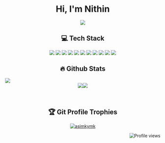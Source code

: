 <h1 align="center">Hi, I'm Nithin</h1>
<p align="center">
  <a href="https://github.com/DenverCoder1/readme-typing-svg">
    <img src="https://readme-typing-svg.herokuapp.com?lines=Information+Technology+Student;Aspiring+Developer;Always%20eating&center=true&width=500&height=50">
  </a>
</p>

<h2 style="text-align: center;">💻 Tech Stack </h2>
<p style="text-align: center;">
  <img src="https://img.shields.io/badge/c-%2300599C.svg?style=for-the-badge&logo=c&logoColor=white">
  <img src="https://img.shields.io/badge/css3-%231572B6.svg?style=for-the-badge&logo=css3&logoColor=white">
  <img src="https://img.shields.io/badge/dart-%230175C2.svg?style=for-the-badge&logo=dart&logoColor=white">
  <img src="https://img.shields.io/badge/html5-%23E34F26.svg?style=for-the-badge&logo=html5&logoColor=white">
  <img src="https://img.shields.io/badge/javascript-%23323330.svg?style=for-the-badge&logo=javascript&logoColor=%23F7DF1E">
  <img src="https://img.shields.io/badge/php-%23777BB4.svg?style=for-the-badge&logo=php&logoColor=white">
  <img src="https://img.shields.io/badge/python-3670A0?style=for-the-badge&logo=python&logoColor=ffdd54">
  <img src="https://img.shields.io/badge/jquery-%230769AD.svg?style=for-the-badge&logo=jquery&logoColor=white">
  <img src="https://img.shields.io/badge/apache-%23D42029.svg?style=for-the-badge&logo=apache&logoColor=white">
  <img src="https://img.shields.io/badge/mysql-%2300f.svg?style=for-the-badge&logo=mysql&logoColor=white">
  <img src="https://img.shields.io/badge/Linux-FCC624?style=for-the-badge&logo=linux&logoColor=black">
</p>

<h2 style="text-align: center;">🔥 Github Stats</h2>
 <img src="https://github-readme-stats.vercel.app/api/top-langs/?username=Underemployed&theme=algolia&hide_border=false&include_all_commits=true&count_private=true&layout=compact" style="max-width: 100%;">
<div style="display: flex; flex-wrap: wrap; justify-content: center;">
    <br><img src="https://github-readme-stats.vercel.app/api?username=Underemployed&theme=algolia&hide_border=false&include_all_commits=true&count_private=true" style="max-width: 100%;"></br>
 <br> <img src="https://github-readme-streak-stats.herokuapp.com/?user=Underemployed&theme=algolia&hide_border=false" style="max-width: 100%;"><br/>
 
</div>

<br>

<h2 style="text-align: center;">🏆 Git Profile Trophies</h2>
<p align="center">
  <a href="https://github.com/ryo-ma/github-profile-trophy">
    <img src="https://github-profile-trophy.vercel.app/?username=Underemployed&layout=compact&theme=algolia" alt="asimkymk">
  </a>
</p>
<p align="right">
  <img src="https://komarev.com/ghpvc/?username=Underemployed&color=blue" alt="Profile views" />
</p>
